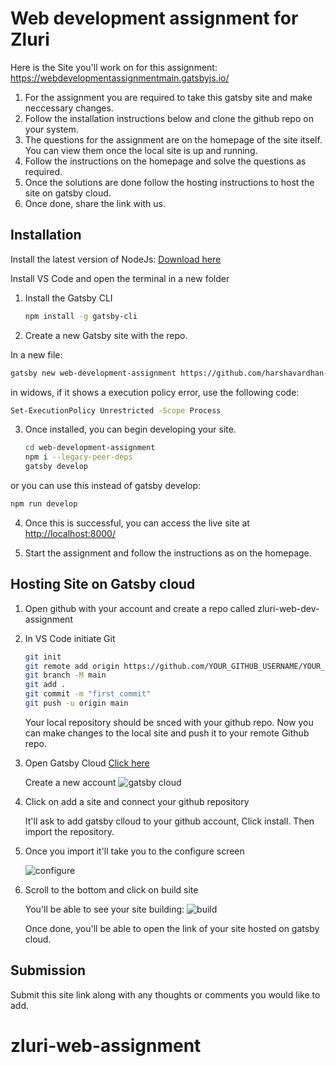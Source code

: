 

# Web development assignment for Zluri
Here is the Site you'll work on for this assignment: <a href="https://webdevelopmentassignmentmain.gatsbyjs.io/" target="_blank">https://webdevelopmentassignmentmain.gatsbyjs.io/</a>
1. For the assignment you are required to take this gatsby site and make neccessary changes.
2. Follow the installation instructions below and clone the github repo on your system.
3. The questions for the assignment are on the homepage of the site itself. You can view them once the local site is up and running.
4. Follow the instructions on the homepage and solve the questions as required.
5. Once the solutions are done follow the hosting instructions to host the site on gatsby cloud.
6. Once done, share the link with us.


## Installation

Install the latest version of NodeJs: <a href="https://nodejs.org/en" target="_blank">Download here</a>

Install VS Code and open the terminal in a new folder

1. Install the Gatsby CLI

   ```sh
   npm install -g gatsby-cli
   ```

2. Create a new Gatsby site with the repo.

In a new file: 

   ```sh
   gatsby new web-development-assignment https://github.com/harshavardhan-zluri/web-development-assignment
   ```
in widows, if it shows a execution policy error, use the following code:

   ```sh
   Set-ExecutionPolicy Unrestricted -Scope Process
   ```

3. Once installed, you can begin developing your site.

   ```sh
   cd web-development-assignment
   npm i --legacy-peer-deps
   gatsby develop
   ```

or you can use this instead of gatsby develop:

   ```sh
   npm run develop
   ```

4. Once this is successful, you can access the live site at <a href="http://localhost:8000/" target="_blank"> http://localhost:8000/ </a>

5. Start the assignment and follow the instructions as on the homepage.


## Hosting Site on Gatsby cloud

1. Open github with your account and create a repo called zluri-web-dev-assignment

2. In VS Code initiate Git

   ```sh
   git init
   git remote add origin https://github.com/YOUR_GITHUB_USERNAME/YOUR_GITHUB_REPO_NAME.git
   git branch -M main
   git add .
   git commit -m "first commit"
   git push -u origin main
   ```

   Your local repository should be snced with your github repo.
   Now you can make changes to the local site and push it to your remote Github repo.
   
3. Open Gatsby Cloud <a href="https://www.gatsbyjs.com/dashboard/" target="_blank" > Click here </a>

   Create a new account
   <img src="https://www.gatsbyjs.com/static/9c130998b561f1770834309715c99d5b/321ea/01-create-a-site-button.png" alt="gatsby cloud" />


4. Click on add a site and connect your github repository

   It'll ask to add gatsby clloud to your github account, Click install.
   Then import the repository.

5. Once you import it'll take you to the configure screen

   <img src="https://www.gatsbyjs.com/static/61bb418dbf509217b076a19507374eef/321ea/05-add-site-details.png" alt="configure" />
   
6. Scroll to the bottom and click on build site

   You'll be able to see your site building:
   <img src="https://www.gatsbyjs.com/static/d82ecf06f74d4195697a9a4c9253049d/321ea/07-site-page.png" alt="build" />

   Once done, you'll be able to open the link of your site hosted on gatsby cloud.

## Submission

Submit this site link along with any thoughts or comments you would like to add.
   
# zluri-web-assignment
